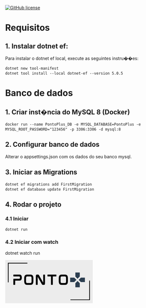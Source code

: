 [![GitHub license](https://img.shields.io/github/license/Naereen/StrapDown.js.svg)](https://github.com/pmarcelojr/PontoPlus/blob/main/LICENSE)

# Requisitos
## 1. Instalar dotnet ef:
Para instalar o dotnet ef local, execute as seguintes instru��es:
```
dotnet new tool-manifest 
dotnet tool install --local dotnet-ef --version 5.0.5
```

# Banco de dados
## 1. Criar inst�ncia do MySQL 8 (Docker)
```
docker run --name PontoPlus_DB -e MYSQL_DATABASE=PontoPlus -e MYSQL_ROOT_PASSWORD="123456" -p 3306:3306 -d mysql:8
```
## 2. Configurar banco de dados
Alterar o appsettings.json com os dados do seu banco mysql.

## 3. Iniciar as Migrations
```
dotnet ef migrations add FirstMigration
dotnet ef database update FirstMigration
```

## 4. Rodar o projeto 
### 4.1 Iniciar
```
dotnet run
```

### 4.2 Iniciar com watch
dotnet watch run

![](/PontoPlus/wwwroot/images/logo1.png)
